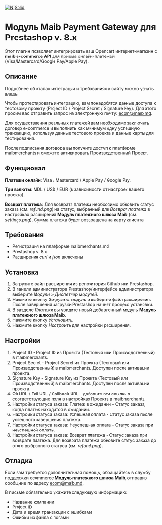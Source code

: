 [![N|Solid](https://www.maib.md/images/logo.svg)](https://www.maib.md)

# Модуль Maib Payment Gateway для Prestashop v. 8.x
Этот плагин позволяет интегрировать ваш Opencart интернет-магазин с **maib e-commerce API** для приема онлайн-платежей (Visa/Mastercard/Google Pay/Apple Pay).

## Описание
Подробнее об этапах интеграции и требованиях к сайту можно узнать [здесь](https://docs.maibmerchants.md/ru/etapy-i-trebovaniya-k-integracii).

Чтобы протестировать интеграцию, вам понадобятся данные доступа к тестовому проекту (Project ID / Project Secret / Signature Key). Для этого просим вас отправить запрос на электронную почту: ecom@maib.md.

Для осуществления реальных платежей вам необходимо заключить договор e-commerce и выполнить как минимум одну успешную транзакцию, используя данные тестового проекта и данные карты для тестирования.

После подписания договора вы получите доступ к платформе maibmerchants и сможете активировать Производственный Проект.

## Функционал
**Платежи онлайн**: Visa / Mastercard / Apple Pay / Google Pay.

**Три валюты**: MDL / USD / EUR (в зависимости от настроек вашего проекта).

**Возврат платежа**: Для возврата платежа необходимо обновить статус заказа (см. _refund.png_) на статус, выбранный для _Возврат платежа_ в настройках расширения **Модуль платежного шлюза Maib** (см. _settings.png_). Сумма платежа будет возвращена на карту клиента.

## Требования
- Регистрация на платформе maibmerchants.md
- Prestashop v. 8.x
- Расширения _curl_ и _json_ включены

## Установка
1. Загрузите файл расширения из репозитория Github или Prestashop.
2. В панели администратора Prestashop/интерфейсе администратора выберите _Модули > Диспетчер модулей_.
3. Нажмите кнопку _Загрузить модуль_ и выберите файл расширения. После завершения загрузки Prestashop начнет процесс установки.
4. В разделе _Платежи_ вы увидите новый добавленный модуль **Модуль платежного шлюза Maib**.
5. Нажмите кнопку _Установить_.
6. Нажмите кнопку _Настроить_ для настройки расширения.

## Настройки
1. Project ID - Project ID из Проекта (Тестовый или Производственный) в maibmerchants.
2. Project Secret -  Project Secret из Проекта (Тестовый или Производственный) в maibmerchants. Доступен после активации проекта.
3. Signature Key - Signature Key из Проекта (Тестовый или Производственный) в maibmerchants. Доступен после активации проекта.
4. Ok URL / Fail URL / Callback URL - добавьте эти ссылки в соответствующие поля в настройках Проекта в maibmerchants.
5. Настройки статуса заказа: Платеж в ожидании - Статус заказа, когда платеж находится в ожидании.
6. Настройки статуса заказа: Успешная оплата - Статус заказа после успешного завершения платежа.
7. Настройки статуса заказа: Неуспешная оплата - Статус заказа при неуспешной оплаты.
8. Настройки статуса заказа: Возврат платежа - Статус заказа при возврате платежа. Для возврата платежа обновите статус заказа до этого выбранного статуса (см. _refund.png_).

## Отладка
Если вам требуется дополнительная помощь, обращайтесь в службу поддержки ecommerce **Модуль платежного шлюза Maib**, отправив сообщние по адресу ecom@maib.md.

В письме обязательно укажите следующую информацию:
- Название компании
- Project ID
- Дата и время транзакции с ошибками
- Ошибки из файла с логами